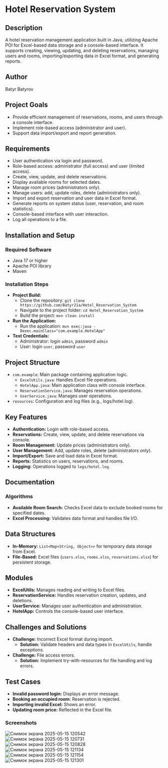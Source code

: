 # Hotel Reservation System

## Description
A hotel reservation management application built in Java, utilizing Apache POI for Excel-based data storage and a console-based interface. It supports creating, viewing, updating, and deleting reservations, managing users and rooms, importing/exporting data in Excel format, and generating reports.

## Author
Batyr Batyrov

## Project Goals
- Provide efficient management of reservations, rooms, and users through a console interface.
- Implement role-based access (administrator and user).
- Support data import/export and report generation.

## Requirements
- User authentication via login and password.
- Role-based access: administrator (full access) and user (limited access).
- Create, view, update, and delete reservations.
- Display available rooms for selected dates.
- Manage room prices (administrators only).
- Manage users: add, update roles, delete (administrators only).
- Import and export reservation and user data in Excel format.
- Generate reports on system status (user, reservation, and room statistics).
- Console-based interface with user interaction.
- Log all operations to a file.

## Installation and Setup

### Required Software
- Java 17 or higher
- Apache POI library
- Maven

### Installation Steps
- **Project Build:**
  - Clone the repository: `git clone https://github.com/Batyr21a/Hotel_Reservation_System`
  - Navigate to the project folder: `cd Hotel_Reservation_System`
  - Build the project: `mvn clean install`
- **Run the Application:**
  - Run the application: `mvn exec:java -Dexec.mainClass="com.example.HotelApp"`
- **Test Credentials:**
  - Administrator: login `admin`, password `admin`
  - User: login `user`, password `user`

## Project Structure
- `com.example`: Main package containing application logic.
  - `ExcelUtils.java`: Handles Excel file operations.
  - `HotelApp.java`: Main application class with console interface.
  - `ReservationService.java`: Manages reservation operations.
  - `UserService.java`: Manages user operations.
- `resources`: Configuration and log files (e.g., logs/hotel.log).

## Key Features
- **Authentication:** Login with role-based access.
- **Reservations:** Create, view, update, and delete reservations via console.
- **Room Management:** Update prices (administrators only).
- **User Management:** Add, update roles, delete (administrators only).
- **Import/Export:** Save and load data in Excel format.
- **Reports:** Statistics on users, reservations, and rooms.
- **Logging:** Operations logged to `logs/hotel.log`.

## Documentation

### Algorithms
- **Available Room Search:** Checks Excel data to exclude booked rooms for specified dates.
- **Excel Processing:** Validates data format and handles file I/O.

## Data Structures
- **In-Memory:** `List<Map<String, Object>>` for temporary data storage from Excel.
- **File-Based:** Excel files (`users.xlsx`, `rooms.xlsx`, `reservations.xlsx`) for persistent storage.

## Modules
- **ExcelUtils:** Manages reading and writing to Excel files.
- **ReservationService:** Handles reservation creation, updates, and deletions.
- **UserService:** Manages user authentication and administration.
- **HotelApp:** Controls the console-based user interface.

## Challenges and Solutions
- **Challenge:** Incorrect Excel format during import.
  - **Solution:** Validate headers and data types in `ExcelUtils`, handle exceptions.
- **Challenge:** File access errors.
  - **Solution:** Implement try-with-resources for file handling and log errors.

## Test Cases
- **Invalid password login:** Displays an error message.
- **Booking an occupied room:** Reservation is rejected.
- **Importing invalid Excel:** Shows an error.
- **Updating room price:** Reflected in the Excel file.

### Screenshots
![Снимок экрана 2025-05-15 120542](https://github.com/user-attachments/assets/7af29ba3-0d81-4090-a5f8-e52d3d66d716)
![Снимок экрана 2025-05-15 120731](https://github.com/user-attachments/assets/1c48aac8-8421-43bb-babd-1cbeb71b6e3e)
![Снимок экрана 2025-05-15 120828](https://github.com/user-attachments/assets/21d3f044-5552-4e62-821b-795c4b4d46e1)
![Снимок экрана 2025-05-15 121134](https://github.com/user-attachments/assets/f8152ef5-c94e-4cd4-bab4-0ea1ef898b11)
![Снимок экрана 2025-05-15 121154](https://github.com/user-attachments/assets/3bfc1f68-13ff-42be-9abf-5136b390c72b)
![Снимок экрана 2025-05-15 121301](https://github.com/user-attachments/assets/48248516-f0ad-44f9-a7a2-5c8fb2d99e4b)































